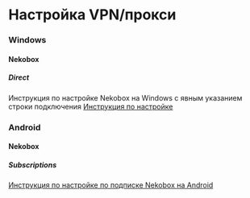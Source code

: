 # Настройка VPN/прокси


### Windows
#### Nekobox
##### Direct
Инструкция по настройке Nekobox на Windows с явным указанием строки подключения
[Инструкция по настройке](Windows/NekoBox/Direct/README.md)

### Android
#### Nekobox
##### Subscriptions

[Инструкция по настройке по подписке Nekobox на Android](Android/Nekobox/Subscription/README.md)